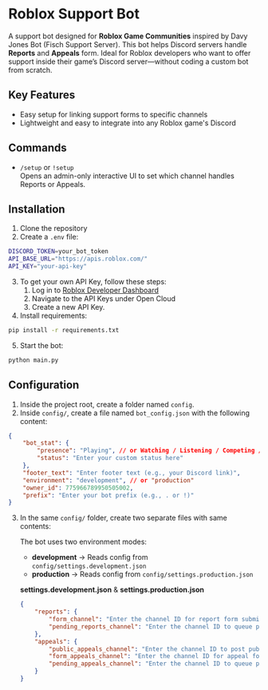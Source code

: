 # Roblox Support Bot
A support bot designed for **Roblox Game Communities** inspired by Davy Jones Bot (Fisch Support Server). This bot helps Discord servers handle **Reports** and **Appeals** form. Ideal for Roblox developers who want to offer support inside their game’s Discord server—without coding a custom bot from scratch.

## Key Features
- Easy setup for linking support forms to specific channels
- Lightweight and easy to integrate into any Roblox game's Discord

## Commands
- `/setup` or `!setup`  
  Opens an admin-only interactive UI to set which channel handles Reports or Appeals.

## Installation
1. Clone the repository
2. Create a `.env` file:
  ```bash
  DISCORD_TOKEN=your_bot_token
  API_BASE_URL="https://apis.roblox.com/"
  API_KEY="your-api-key"
  ```
3. To get your own API Key, follow these steps:
   1. Log in to [Roblox Developer Dashboard](https://create.roblox.com/dashboard/credentials?activeTab=ApiKeysTab)
   2. Navigate to the API Keys under Open Cloud
   3. Create a new API Key.
4. Install requirements:
  ```bash
  pip install -r requirements.txt
  ```
5. Start the bot:
  ```bash
  python main.py
  ```

## Configuration
1. Inside the project root, create a folder named `config`.
2. Inside `config/`, create a file named `bot_config.json` with the following content:
  ```json
  {
      "bot_stat": {
          "presence": "Playing", // or Watching / Listening / Competing / Streaming
          "status": "Enter your custom status here"
      },
      "footer_text": "Enter footer text (e.g., your Discord link)",
      "environment": "development", // or "production"
      "owner_id": 775966789950505002,
      "prefix": "Enter your bot prefix (e.g., . or !)"
  }
  ```
3. In the same `config/` folder, create two separate files with same contents:
  
    The bot uses two environment modes:  
    - **development** → Reads config from `config/settings.development.json`  
    - **production** → Reads config from `config/settings.production.json`

    **settings.development.json** & **settings.production.json**
    ```json
    {
        "reports": {
            "form_channel": "Enter the channel ID for report form submissions",
            "pending_reports_channel": "Enter the channel ID to queue pending reports"
        },
        "appeals": {
            "public_appeals_channel": "Enter the channel ID to post public appeals",
            "form_appeals_channel": "Enter the channel ID for appeal form submissions",
            "pending_appeals_channel": "Enter the channel ID to queue pending appeals"
        }
    }
    ```